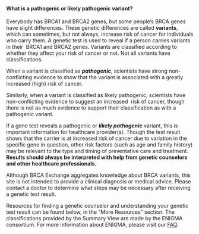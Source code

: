 #### What is a pathogenic or likely pathogenic variant?

Everybody has BRCA1 and BRCA2 genes, but some people’s BRCA genes have slight differences. These genetic differences are called **variants**, which can sometimes, but not always, increase risk of cancer for individuals who carry them. A genetic test is used to reveal if a person carries variants in their  BRCA1 and BRCA2 genes. Variants are classified according to whether they affect your risk of cancer or not. Not all variants have classifications.

When a variant is classified as _**pathogenic**_, scientists have strong non-conflicting evidence to show that the variant is associated with a greatly increased (high) risk of cancer. 

Similarly, when a variant is classified as likely pathogenic, scientists have non-conflicting evidence to suggest an increased  risk of cancer, though there is not as much evidence to support their classification as with a pathogenic variant. 

If a gene test reveals a pathogenic or _**likely pathogenic**_ variant, this is important information for healthcare provider(s). Though the test result shows that the carrier is at increased risk of cancer due to variation in the specific gene in question, other risk factors (such as age and family history) may be relevant to the type and timing of preventative care and treatment. **Results should always be interpreted with help from genetic counselors and other healthcare professionals.**

Although BRCA Exchange aggregates knowledge about BRCA variants, this site is not intended to provide a clinical diagnosis or medical advice. Please contact a doctor to determine what steps may be necessary after receiving a genetic test result.

Resources for finding a genetic counselor and understanding your genetic test result can be found below, in the “More Resources” section. The classifications provided by the Summary View are made by the ENIGMA consortium. For more information about ENIGMA, please visit our [FAQ](https://brcaexchange.org/faq#what-is-enigma-and-how-does-it-determine-variant-classifications).
